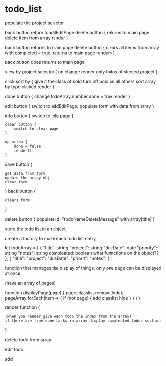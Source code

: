 # todo_list





<!-- when add page load -->
populate the project selector


<!-- delete page -->

back button return toaddEditPage 
delete button {
    returns to main page
    delete item from array
    render
}

<!-- clear compleated  -->
back button returns to main page
delete button {
    clears all items from array with completed = true.
    returns to main page
    renders
}

<!-- info page -->
back button does returns to main page

<!-- to do top nav  -->
view by project selector {
    on change render only todos of slected project
}

click sort by {
    give it the class of bold
    turn off bold on all others
    sort array by type clicked
    render
}


<!-- to do  -->
done button {
    change todoArray.number.done = true
    render
}

edit button {
    switch to addEditPage;
    populate form with data from array
}

info button {
    switch to info page
}

<!-- compleated page  -->
    clear button {
        switch to clear page
    }

    up arrow {
        done = false
        render()
    }

<!-- addeditpage  -->
save button {
    
    get data from form
    update the array obj
    clear form
}
back button {
    
    clears form
}

delete button {
  populate id="todoNameDeleteMessage" with array[title]
}


<!-- get date from form and format it module -->


<!-- array manipulation  module-->
store the todo list in an  object.

create a factory to make each todo list entry

let todoArray = [
 {
     "title": string
     "project": string
     "dueDate": date
     "priority": string
     "notes": string
     compleated: boolean
     what funnctions on the object??
 },
  {
     "title":
     "project":
     "dueDate":
     "priorit":
     "notes":
 }
]

<!-- dom manipulation -->
function that manages the display of things, only one page can be displayed at once. 

(have an array of pages)

function displayPage(page) {
    page.classlist.remove(hide); 
    pageArray.forEach(item => {
        if (not page) {
            add classlist hide 
        }
    }  )
}


render function {
    
    (when you render give each todo the index from the array)
    if there are true done tasks in array display compleated todos section
}

<!-- on the object  -->

delete todo from array

edit todo


<!--  -->
add



